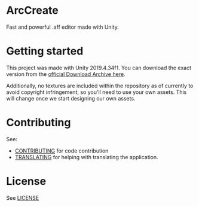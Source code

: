 # ArcCreate

Fast and powerful .aff editor made with Unity.

# Getting started

This project was made with Unity 2019.4.34f1. You can download the exact version from the [official Download Archive here](https://unity.com/releases/editor/archive).

Additionally, no textures are included within the repository as of currently to avoid copyright infringement, so you'll need to use your own assets. This will change once we start designing our own assets.

# Contributing

See:
- [CONTRIBUTING](CONTRIBUTING.md) for code contribution
- [TRANSLATING](TRANSLATING.md) for helping with translating the application.

# License

See [LICENSE](LICENSE.md)